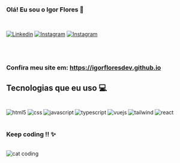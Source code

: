 ### Olá! Eu sou o Igor Flores 🖖
<br />

[![Linkedin](https://img.shields.io/badge/LinkedIn-0077B5?style=for-the-badge&logo=linkedin&logoColor=white)](https://www.linkedin.com/in/igor-flores-794402136/)
[![Instagram](https://img.shields.io/badge/Instagram-E4405F?style=for-the-badge&logo=instagram&logoColor=white)](https://www.instagram.com/igor.flowers/)
[![Instagram](https://img.shields.io/badge/Facebook-1877F2?style=for-the-badge&logo=facebook&logoColor=white)](https://www.facebook.com/igor.flores.927)

<br/>
<br/>

### Confira meu site em: https://igorfloresdev.github.io

## Tecnologias que eu uso 💻

<div style="display: inline_block"><br/>
    <img align="center" alt="html5" src="https://img.shields.io/badge/HTML5-E34F26?style=for-the-badge&logo=html5&logoColor=white">
    <img align="center" alt="css" src="https://img.shields.io/badge/CSS3-1572B6?style=for-the-badge&logo=css3&logoColor=white">
    <img align="center" alt="javascript" src="https://img.shields.io/badge/JavaScript-323330?style=for-the-badge&logo=javascript&logoColor=F7DF1E">
    <img align="center" alt="typescript" src="https://img.shields.io/badge/TypeScript-007ACC?style=for-the-badge&logo=typescript&logoColor=white">
    <img align="center" alt="vuejs" src="https://img.shields.io/badge/Vue.js-35495E?style=for-the-badge&logo=vue.js&logoColor=4FC08D">
    <img align="center" alt="tailwind" src="https://img.shields.io/badge/Tailwind_CSS-38B2AC?style=for-the-badge&logo=tailwind-css&logoColor=white">
    <img align="center" alt="react" src="https://img.shields.io/badge/React-20232A?style=for-the-badge&logo=react&logoColor=61DAFB">
</div>
<br/>

### Keep coding !! ✨

<div style="display:block"><br/>
    <img align="center" alt="cat coding" src="https://c.tenor.com/y2JXkY1pXkwAAAAC/cat-computer.gif">
</div>


